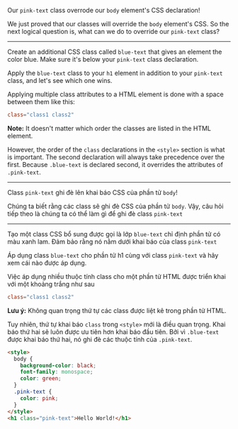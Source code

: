Our `pink-text` class overrode our `body` element's CSS declaration!

We just proved that our classes will override the `body` element's CSS. So the next logical question is, what can we do to override our `pink-text` class?

---

Create an additional CSS class called `blue-text` that gives an element the color blue. Make sure it's below your `pink-text` class declaration.

Apply the `blue-text` class to your `h1` element in addition to your `pink-text` class, and let's see which one wins.

Applying multiple class attributes to a HTML element is done with a space between them like this:

```conf
class="class1 class2"
```

**Note:** It doesn't matter which order the classes are listed in the HTML element.

However, the order of the `class` declarations in the `<style>` section is what is important. The second declaration will always take precedence over the first. Because `.blue-text` is declared second, it overrides the attributes of `.pink-text`.

---

Class `pink-text` ghi đè lên khai báo CSS của phần tử `body`!

Chúng ta biết rằng các class sẽ ghi đè CSS của phần tử `body`. Vậy, câu hỏi tiếp theo là chúng ta có thể làm gì để ghi đè class `pink-text`

---

Tạo một class CSS bổ sung được gọi là lớp `blue-text` chỉ định phần tử có màu xanh lam. Đảm bảo rằng nó nằm dưới khai báo của class `pink-text`

Áp dụng class `blue-text` cho phần tử h1 cùng với class `pink-text` và hãy xem cái nào được áp dụng.

Việc áp dụng nhiều thuộc tính class cho một phần tử HTML được triển khai với một khoảng trắng như sau

```conf
class="class1 class2"
```

**Lưu ý:** Không quan trọng thứ tự các class được liệt kê trong phần tử HTML.

Tuy nhiên, thứ tự khai báo `class` trong `<style>` mới là điều quan trọng. Khai báo thứ hai sẽ luôn được ưu tiên hơn khai báo đầu tiên. Bởi vì `.blue-text` được khai báo thứ hai, nó ghi đè các thuộc tính của `.pink-text`.

```html
<style>
  body {
    background-color: black;
    font-family: monospace;
    color: green;
  }
  .pink-text {
    color: pink;
  }
</style>
<h1 class="pink-text">Hello World!</h1>
```
